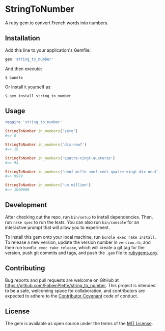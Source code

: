 # StringToNumber

A ruby gem to convert French words into numbers.

## Installation

Add this line to your application's Gemfile:

```ruby
gem 'string_to_number'
```

And then execute:

    $ bundle

Or install it yourself as:

    $ gem install string_to_number

## Usage

```ruby
require 'string_to_number'

StringToNumber.in_numbers('zéro')
#=> 0

StringToNumber.in_numbers('dix-neuf')
#=> 19

StringToNumber.in_numbers('quatre-vingt-quatorze')
#=> 94

StringToNumber.in_numbers('neuf mille neuf cent quatre-vingt-dix neuf')
#=> 9999

StringToNumber.in_numbers('un million')
#=> 1000000
```

## Development

After checking out the repo, run `bin/setup` to install dependencies. Then, run `rake spec` to run the tests. You can also run `bin/console` for an interactive prompt that will allow you to experiment.

To install this gem onto your local machine, run `bundle exec rake install`. To release a new version, update the version number in `version.rb`, and then run `bundle exec rake release`, which will create a git tag for the version, push git commits and tags, and push the `.gem` file to [rubygems.org](https://rubygems.org).

## Contributing

Bug reports and pull requests are welcome on GitHub at https://github.com/FabienPiette/string_to_number. This project is intended to be a safe, welcoming space for collaboration, and contributors are expected to adhere to the [Contributor Covenant](http://contributor-covenant.org) code of conduct.


## License

The gem is available as open source under the terms of the [MIT License](http://opensource.org/licenses/MIT).

